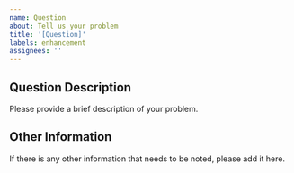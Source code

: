 ```yaml
---
name: Question
about: Tell us your problem
title: '[Question]'
labels: enhancement
assignees: ''
---
```


## Question Description

Please provide a brief description of your problem.



## Other Information

If there is any other information that needs to be noted, please add it here.
